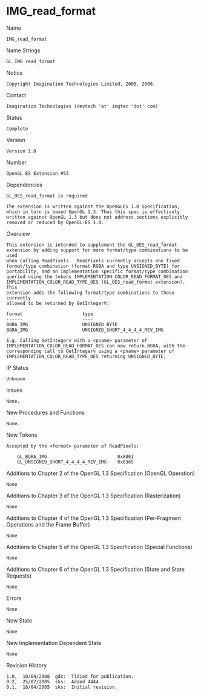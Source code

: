 # IMG_read_format

Name 

    IMG_read_format 

Name Strings 

    GL_IMG_read_format 

Notice

    Copyright Imagination Technologies Limited, 2005, 2008.

Contact 

    Imagination Technologies (devtech 'at' imgtec 'dot' com)

Status 

    Complete

Version 

    Version 1.0

Number

    OpenGL ES Extension #53

Dependencies 

    GL_OES_read_format is required

    The extension is written against the OpenGLES 1.0 Specification, 
    which in turn is based OpenGL 1.3. Thus this spec is effectively 
    written against OpenGL 1.3 but does not address sections explicitly 
    removed or reduced by OpenGL-ES 1.0.

Overview 
    
    This extension is intended to supplement the GL_OES_read_format
    extension by adding support for more format/type combinations to be used
    when calling ReadPixels.  ReadPixels currently accepts one fixed
    format/type combination (format RGBA and type UNSIGNED_BYTE) for
    portability, and an implementation specific format/type combination
    queried using the tokens IMPLEMENTATION_COLOR_READ_FORMAT_OES and
    IMPLEMENTATION_COLOR_READ_TYPE_OES (GL_OES_read_format extension).  This
    extension adds the following format/type combinations to those currently
    allowed to be returned by GetIntegerV:

    format                      type
    ------                      ----
    BGRA_IMG                    UNSIGNED_BYTE
    BGRA_IMG                    UNSIGNED_SHORT_4_4_4_4_REV_IMG

    E.g. Calling GetIntegerv with a <pname> parameter of
    IMPLEMENTATION_COLOR_READ_FORMAT_OES can now return BGRA, with the
    corresponding call to GetIntegerv using a <pname> parameter of
    IMPLEMENTATION_COLOR_READ_TYPE_OES returning UNSIGNED_BYTE;
     
IP Status 

    Unknown

Issues 

    None.

New Procedures and Functions 

    None.

New Tokens 

    Accepted by the <format> parameter of ReadPixels:

        GL_BGRA_IMG                          0x80E1
        GL_UNSIGNED_SHORT_4_4_4_4_REV_IMG    0x8365

Additions to Chapter 2 of the OpenGL 1.3 Specification (OpenGL Operation)

    None

Additions to Chapter 3 of the OpenGL 1.3 Specification (Rasterization)

    None

Additions to Chapter 4 of the OpenGL 1.3 Specification (Per-Fragment Operations and the Frame Buffer)

    None

Additions to Chapter 5 of the OpenGL 1.3 Specification (Special Functions)

    None

Additions to Chapter 6 of the OpenGL 1.3 Specification (State and State Requests)

    None

Errors 

    None

New State

    None

New Implementation Dependent State

    None

Revision History

    1.0,  10/04/2008  gdc:  Tidied for publication.
    0.2,  25/07/2005  sks:  Added 4444.
    0.1,  18/04/2005  sks:  Initial revision.
